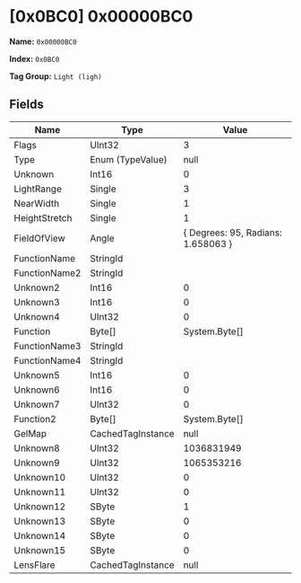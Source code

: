 # [0x0BC0] 0x00000BC0

**Name:** ```0x00000BC0```

**Index:** ```0x0BC0```

**Tag Group:** ```Light (ligh)```

## Fields

Name	| Type	| Value
---	|---	|---	|
Flags	|UInt32	|3
Type	|Enum (TypeValue)	|null
Unknown	|Int16	|0
LightRange	|Single	|3
NearWidth	|Single	|1
HeightStretch	|Single	|1
FieldOfView	|Angle	|{ Degrees: 95, Radians: 1.658063 }
FunctionName	|StringId	|
FunctionName2	|StringId	|
Unknown2	|Int16	|0
Unknown3	|Int16	|0
Unknown4	|UInt32	|0
Function	|Byte[]	|System.Byte[]
FunctionName3	|StringId	|
FunctionName4	|StringId	|
Unknown5	|Int16	|0
Unknown6	|Int16	|0
Unknown7	|UInt32	|0
Function2	|Byte[]	|System.Byte[]
GelMap	|CachedTagInstance	|null
Unknown8	|UInt32	|1036831949
Unknown9	|UInt32	|1065353216
Unknown10	|UInt32	|0
Unknown11	|UInt32	|0
Unknown12	|SByte	|1
Unknown13	|SByte	|0
Unknown14	|SByte	|0
Unknown15	|SByte	|0
LensFlare	|CachedTagInstance	|null


